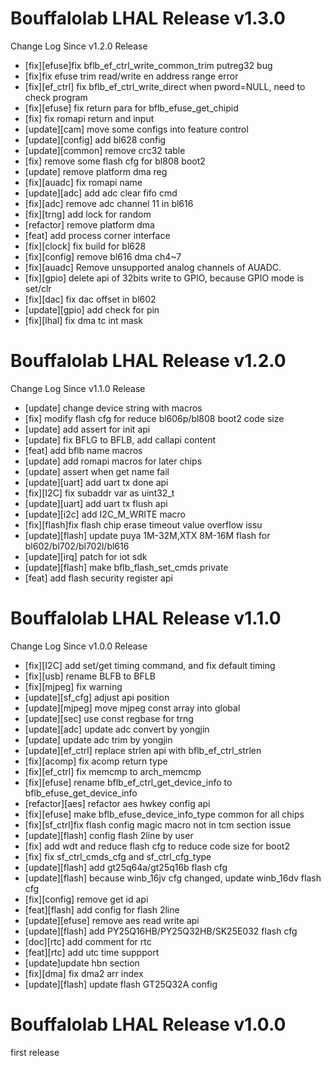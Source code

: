# Bouffalolab LHAL Release v1.3.0

Change Log Since v1.2.0 Release

- [fix][efuse]fix bflb_ef_ctrl_write_common_trim putreg32 bug
- [fix]fix efuse trim read/write en address range error
- [fix][ef_ctrl] fix bflb_ef_ctrl_write_direct when pword=NULL, need to check program
- [fix][efuse] fix return para for bflb_efuse_get_chipid
- [fix] fix romapi return and input
- [update][cam] move some configs into feature control
- [update][config] add bl628 config
- [update][common] remove crc32 table
- [fix] remove some flash cfg for bl808 boot2
- [update] remove platform dma reg
- [fix][auadc] fix romapi name
- [update][adc] add adc clear fifo cmd
- [fix][adc] remove adc channel 11 in bl616
- [fix][trng] add lock for random
- [refactor] remove platform dma
- [feat] add process corner interface
- [fix][clock] fix build for bl628
- [fix][config] remove bl616 dma ch4~7
- [fix][auadc] Remove unsupported analog channels of AUADC.
- [fix][gpio] delete api of 32bits write to GPIO, because GPIO mode is set/clr
- [fix][dac] fix dac offset in bl602
- [update][gpio] add check for pin
- [fix][lhal] fix dma tc int mask

# Bouffalolab LHAL Release v1.2.0

Change Log Since v1.1.0 Release

- [update] change device string with macros
- [fix] modify flash cfg for reduce bl606p/bl808 boot2 code size
- [update] add assert for init api
- [update] fix  BFLG to BFLB, add callapi content
- [feat] add bflb name macros
- [update] add romapi macros for later chips
- [update] assert when get name fail
- [update][uart] add uart tx done api
- [fix][I2C] fix subaddr var as uint32_t
- [update][uart] add uart tx flush api
- [update][i2c] add I2C_M_WRITE macro
- [fix][flash]fix flash chip erase timeout value overflow issu
- [update][flash] update puya 1M-32M,XTX 8M-16M flash for bl602/bl702/bl702l/bl616
- [update][irq] patch for iot sdk
- [update][flash] make bflb_flash_set_cmds private
- [feat] add flash security register api

# Bouffalolab LHAL Release v1.1.0

Change Log Since v1.0.0 Release

- [fix][I2C] add set/get timing command, and fix default timing
- [fix][usb] rename BLFB to BFLB
- [fix][mjpeg] fix warning
- [update][sf_cfg] adjust api position
- [update][mjpeg] move mjpeg const array into global
- [update][sec] use const regbase for trng
- [update][adc] update adc convert by yongjin
- [update] update adc trim by yongjin
- [update][ef_ctrl] replace strlen api with bflb_ef_ctrl_strlen
- [fix][acomp] fix acomp return type
- [fix][ef_ctrl] fix memcmp to arch_memcmp
- [fix][efuse] rename bflb_ef_ctrl_get_device_info to bflb_efuse_get_device_info
- [refactor][aes] refactor aes hwkey config api
- [fix][efuse] make bflb_efuse_device_info_type common for all chips
- [fix][sf_ctrl]fix flash config magic macro not in tcm section issue
- [update][flash] config flash 2line by user
- [fix] add wdt and reduce flash cfg to reduce code size for boot2
- [fix] fix sf_ctrl_cmds_cfg and sf_ctrl_cfg_type
- [update][flash] add gt25q64a/gt25q16b flash cfg
- [update][flash] because winb_16jv cfg changed, update winb_16dv flash cfg
- [fix][config] remove get id api
- [feat][flash] add config for flash 2line
- [update][efuse] remove aes read write api
- [update][flash] add PY25Q16HB/PY25Q32HB/SK25E032 flash cfg
- [doc][rtc] add comment for rtc
- [feat][rtc] add utc time suppport
- [update]update hbn section
- [fix][dma] fix dma2 arr index
- [update][flash] update flash GT25Q32A config

# Bouffalolab LHAL Release v1.0.0

first release